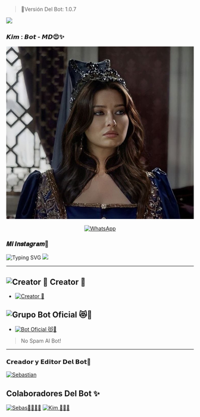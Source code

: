 > 🤖Versión Del Bot: 1.0.7


<a href="https://github.com/sebasmpv/YerayBot-MD"><img src="http://readme-typing-svg.herokuapp.com?font=mono&size=17&duration=4000&color=FF0000&center=falso&vCenter=falso&lines=KimBot-MD++%F0%9F%90%88;Gracias+por+visitar+este+repositorio.+%F0%9F%92%96" height="90px"></a> 
</p>
 
### 𝙆𝙞𝙢 : 𝘽𝙤𝙩 - 𝙈𝘿😍✨
<p align="center">
<img src= "https://github.com/Kimbrly1/KIMRBOT-MD/blob/master/Menu3.png" width="900"/>
</p>





<div align="center">

[![WhatsApp](https://img.shields.io/badge/STAFF-25D366?style=for-the-badge&logo=whatsapp&logoColor=white)](https://Wa.me/50487499606)

</div>


### 𝑴𝒊 𝑰𝒏𝒔𝒕𝒂𝒈𝒓𝒂𝒎🌴

![Typing SVG](https://readme-typing-svg.demolab.com?font=Fira+Code&pause=1000&color=FF0000&width=435&lines=Sígueme+En+Instagram;No+seas+malx%3A3;)
<a href="https://www.instagram.com/sebas.mvp_official0" target="blank"><img src="https://img.shields.io/badge/INSTAGRAM-E4405F?style=for-the-badge&logo=Instagram&logoColor=white" />
</a>


***

## <img src="https://i.pinimg.com/originals/19/80/6e/19806e91932e6054965fc83b85241270.gif" alt="Creator 💎" width="42" height="42"> Creator 💎

* <a href="https://wa.me/593992402778"><img alt="Creator 💎" src="https://img.shields.io/badge/ Creator💎-25D366?style=for-the-badge&logo=whatsapp&logoColor=white"/></a>


## <img src="https://static.wikia.nocookie.net/nyancat/images/d/d3/Nyan-cat.gif/revision/latest/scale-to-width-down/400?cb=20131231222500&path-prefix=es" alt="Grupo" width="45" height="43"> Bot Oficial 😻💌

* <a href="https://wa.me/50433102145?text=!menu"><img alt="Bot Oficial 😻💌" src="https://img.shields.io/badge/Bot - Oficial😻💌-25D366?style=for-the-badge&logo=whatsapp&logoColor=white"/></a>

> No Spam Al Bot!
---------

### 𝗖𝗿𝗲𝗮𝗱𝗼𝗿 𝘆 𝗘𝗱𝗶𝘁𝗼𝗿 𝗗𝗲𝗹 𝗕𝗼𝘁📌

<a
href="https://github.com/sebasmvp"><img src="https://github.com/sebasmvp.png" width="200" height="200" alt="Sebastian"/></a>


## Colaboradores Del Bot ✨️  
[![Sebas🧑🏻‍💻✨](https://github.com/sebasmvp.png?size=100)](https://github.com/sebasmvp) 
[![Kim 👸🏻✨](https://github.com/Kimbrly1.png?size=100)](https://github.com/Kimbrly1)
